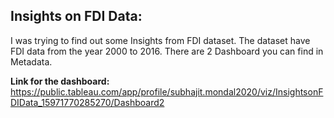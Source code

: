 ## **Insights on FDI Data:**

I was trying to find out some Insights from FDI dataset.
The dataset have FDI data from the year 2000 to 2016.
There are 2 Dashboard you can find in Metadata.

**Link for the dashboard:** https://public.tableau.com/app/profile/subhajit.mondal2020/viz/InsightsonFDIData_15971770285270/Dashboard2 
